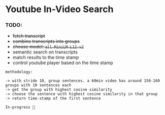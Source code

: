 # Youtube In-Video Search


### TODO:

- ~~fetch transcript~~
- ~~combine transcripts into groups~~
- ~~choose model: `all-MiniLM-L12-v2`~~
- semantic search on transcripts
- match results to the time stamp
- control youtube player based on the time stamp


```
methodology:

-> with stride 10, group sentences. a 60min video has around 150-160 groups with 10 sentences each
-> get the group with highest cosine similarity
-> choose the sentence with highest cosine similarity in that group
-> return time-stamp of the first sentence
```

```
In-progress 🚧️
```